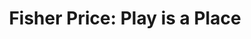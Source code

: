 ---
collection_archive: false
collection_category:
  - Studio
  - Kids
  - Advertising
  - Color
  - Humor
  - Still Life + Details
  - Advertising
  - Reportage
  - Still Life + Details
  - Environments
  - Portraits
collection_content: ''
collection_cover: 'https://d1sf55qlb7p6hz.cloudfront.net/wk_fisher-horizontalthumbs-1.jpg'
collection_cover_mobile: 'https://d1sf55qlb7p6hz.cloudfront.net/verticalcovers-47.jpg'
collection_description: >-
  John Goodman as the classic Fisher Price farmer for Wieden Kennedy. Sometimes
  great projects are executed but never seen to completion. 


  Scroll for scenes around set and the Ringan Ledwidge directed :60. You will
  also find the additional component of the commission where I capture classic
  fisher price toys juxtaposed around set and the Universal Studio Lot. 
collection_description_alignment: center
collection_filter: Commissioned + Stock
collection_hidden: false
collection_meta: Featuring John Goodman for Wieden Kennedy
collection_preview:
  - 'https://d1sf55qlb7p6hz.cloudfront.net/wk_fisher-horizontalthumbs-7.jpg'
  - 'https://d1sf55qlb7p6hz.cloudfront.net/wk_fisher-horizontalthumbs-1.jpg'
  - 'https://d1sf55qlb7p6hz.cloudfront.net/wk_fisher-horizontalthumbs-3.jpg'
  - 'https://d1sf55qlb7p6hz.cloudfront.net/wk_fisher-horizontalthumbs-2.jpg'
  - 'https://d1sf55qlb7p6hz.cloudfront.net/wk_fisher-horizontalthumbs-5.jpg'
  - 'https://d1sf55qlb7p6hz.cloudfront.net/wk_fisher-horizontalthumbs-4.jpg'
cover_image: 'https://d1sf55qlb7p6hz.cloudfront.net/wk_fisher-horizontalthumbs-6 copy.jpg'
date: ''
hide_footer: true
layout: blocks
logo: ''
navigation_theme: white
px_extra: true
slug: fisher-price
theme_color: '#E0AADC'
theme_color_all_works: '#FFE27A'
title: 'Fisher Price: Play is a Place '
collection_awards:
  - content: |-
      **2019**  
      AP 35: American Photography Annual 35  
      Best Personal Work Series:  
      "Phoenix: A Dystopian Legoland That Tastes Like Candy"
    template: popup-text-element
collection_exhibition:
  - content: |-
      **2019**  
      AP 35: American Photography Annual 35  
      Best Personal Work Series:  
      "Phoenix: A Dystopian Legoland That Tastes Like Candy"
    template: popup-text-element
collection_blocks:
  - _bookshop_name: collections/media-row-start
    row_alignment: between
  - _bookshop_name: collections/media-element
    block: media-element
    color: '#D3CAF2'
    image: 'https://d1sf55qlb7p6hz.cloudfront.net/wk-fisherprice-1.jpg'
    margin_left: '35'
    margin_right: ''
    margin_y: '200'
    width: '30'
  - _bookshop_name: collections/media-element
    block: media-element
    color: '#F2DECC'
    image: 'https://d1sf55qlb7p6hz.cloudfront.net/wk-fisherprice-2.jpg'
    margin_left: ''
    margin_right: '5'
    margin_y: '200'
    width: '30'
  - _bookshop_name: collections/media-row
    row_alignment: between
  - _bookshop_name: collections/media-element
    block: media-element
    color: '#FFD3C2'
    image: 'https://d1sf55qlb7p6hz.cloudfront.net/wk-fisherprice-5.jpg'
    margin_left: '15'
    margin_right: ''
    margin_y: '100'
    width: '33'
  - _bookshop_name: collections/media-element
    block: media-element
    color: '#BCC2DE'
    image: 'https://d1sf55qlb7p6hz.cloudfront.net/wk-fisherprice-6.jpg'
    margin_left: '0'
    margin_right: '15'
    margin_y: '900'
    width: '30'
  - _bookshop_name: collections/media-row
    row_alignment: between
  - _bookshop_name: collections/media-element
    block: media-element
    color: '#56BBE6'
    image: 'https://d1sf55qlb7p6hz.cloudfront.net/wk-fisherprice-4.jpg'
    margin_left: '20'
    margin_y: '100'
    width: '55'
  - _bookshop_name: collections/media-row
    row_alignment: between
  - _bookshop_name: collections/media-element
    block: media-element
    color: '#FECEA1'
    image: 'https://d1sf55qlb7p6hz.cloudfront.net/wk-fisherprice-9.jpg'
    margin_left: '5'
    margin_y: '200'
    width: '55'
  - _bookshop_name: collections/media-element
    block: media-element
    color: '#F9AA95'
    image: 'https://d1sf55qlb7p6hz.cloudfront.net/wk-fisherprice-8.jpg'
    margin_left: '0'
    margin_right: '5'
    margin_y: '800'
    width: '25'
  - _bookshop_name: collections/media-row
    row_alignment: between
  - _bookshop_name: collections/media-element
    block: media-element
    color: '#D1C5E0'
    image: 'https://d1sf55qlb7p6hz.cloudfront.net/wk-fisherprice-10.jpg'
    margin_left: '20'
    margin_right: '0'
    margin_y: '200'
    width: '66'
  - _bookshop_name: collections/media-row
    row_alignment: between
  - _bookshop_name: collections/media-element
    block: media-element
    color: '#FFB1A7'
    image: 'https://d1sf55qlb7p6hz.cloudfront.net/wk-fisherprice-11.jpg'
    margin_left: '10'
    margin_y: '200'
    width: '45'
  - _bookshop_name: collections/media-row
    row_alignment: between
  - _bookshop_name: collections/media-element
    block: media-element
    color: '#FEBC81'
    image: 'https://d1sf55qlb7p6hz.cloudfront.net/wk-fisherprice-12.jpg'
    margin_left: '40'
    margin_right: ''
    margin_y: '200'
    width: '33'
  - _bookshop_name: collections/media-row
    row_alignment: between
  - _bookshop_name: collections/media-element
    block: media-element
    color: '#BCCBD0'
    image: 'https://d1sf55qlb7p6hz.cloudfront.net/wk-fisherprice-13.jpg'
    margin_left: '20'
    margin_right: ''
    margin_y: '200'
    width: '66'
  - _bookshop_name: collections/media-row
    row_alignment: between
  - _bookshop_name: collections/media-motion
    align_y: start
    margin_left: '5'
    margin_right: '0'
    margin_y: '200'
    show_controls: true
    template: block-media-motion
    vimeo_id: 480559052
    width: '90'
  - _bookshop_name: collections/media-row
    row_alignment: between
  - _bookshop_name: collections/media-text
    align_y: start
    margin_left: '0'
    margin_right: '0'
    margin_y: '100'
    template: block-media-text
    text: Part II
    text_alignment: left
    text_size: 10xl
    text_tracking: normal
    width: '50'
  - _bookshop_name: collections/media-row
    row_alignment: between
  - _bookshop_name: collections/media-element
    block: media-element
    color: '#F2D6C7'
    image: 'https://d1sf55qlb7p6hz.cloudfront.net/wk-fisherprice-15.jpg'
    margin_left: '10'
    margin_right: ''
    margin_y: '100'
    width: '66'
  - _bookshop_name: collections/media-row
    row_alignment: between
  - _bookshop_name: collections/media-element
    block: media-element
    color: '#0E0C0D'
    image: 'https://d1sf55qlb7p6hz.cloudfront.net/wk-fisherprice-16.jpg'
    margin_left: '30'
    margin_y: '200'
    width: '40'
  - _bookshop_name: collections/media-element
    block: media-element
    color: '#DEEBA6'
    image: 'https://d1sf55qlb7p6hz.cloudfront.net/wk-fisherprice-17.jpg'
    margin_left: '0'
    margin_right: ''
    margin_y: '1000'
    width: '25'
  - _bookshop_name: collections/media-row
    row_alignment: between
  - _bookshop_name: collections/media-element
    block: media-element
    color: '#FBECDB'
    image: 'https://d1sf55qlb7p6hz.cloudfront.net/wk-fisherprice-19.jpg'
    margin_left: '10'
    margin_right: ''
    margin_y: '800'
    width: '30'
  - _bookshop_name: collections/media-element
    block: media-element
    color: '#BDD3E7'
    image: 'https://d1sf55qlb7p6hz.cloudfront.net/wk-fisherprice-18.jpg'
    margin_left: ''
    margin_right: '5'
    margin_y: '100'
    width: '50'
  - _bookshop_name: collections/media-row
    row_alignment: between
  - _bookshop_name: collections/media-element
    block: media-element
    color: '#0D0B07'
    image: 'https://d1sf55qlb7p6hz.cloudfront.net/wk-fisherprice-20.jpg'
    margin_left: '20'
    margin_right: ''
    margin_y: '100'
    width: '66'
  - _bookshop_name: collections/media-row
    row_alignment: between
  - _bookshop_name: collections/media-element
    block: media-element
    color: '#EAD6C9'
    image: 'https://d1sf55qlb7p6hz.cloudfront.net/wk-fisherprice-22.jpg'
    margin_left: '10'
    margin_right: '0'
    margin_y: '700'
    width: '25'
  - _bookshop_name: collections/media-element
    block: media-element
    color: '#E5D1E6'
    image: 'https://d1sf55qlb7p6hz.cloudfront.net/wk-fisherprice-21.jpg'
    margin_left: '0'
    margin_y: '100'
    width: '55'
  - _bookshop_name: collections/media-row
    row_alignment: between
  - _bookshop_name: collections/media-element
    block: media-element
    color: '#E9AF95'
    image: 'https://d1sf55qlb7p6hz.cloudfront.net/wk-fisherprice-23.jpg'
    margin_left: '25'
    margin_y: '100'
    width: '70'
  - _bookshop_name: collections/media-row-end
collection_press:
  - content: |-
      **2019**  
      AP 35: American Photography Annual 35  
      Best Personal Work Series:  
      "Phoenix: A Dystopian Legoland That Tastes Like Candy"
    template: popup-text-element
---